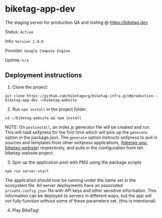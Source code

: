 # biketag-app-dev
The staging server for production QA and testing @ https://biketag.dev

Status: `Active`

Info: `Version 1.0.0`

Provider: `Google Compute Engine`

Uptime: `n/a`

## Deployment instructions

1) Clone the project:

`git clone https://github.com/biketagorg/biketag-infra.git#production--biketag-app-dev ~/biketag-website`

2) Run `npm install` in the project folder.

`cd ~/biketag-website && npm install`

NOTE: On `postinstall`, an index.js generator file will be created and run. This will load seXpress for the first time which will pick up the `generate` option in the package.json. The `generate` option instructs seXpress to pull in sources and templates from other seXpress applications, ([biketag-app](https://github.com/biketagorg/biketag-app), [biketag-webiste](https://github.com/biketagorg/biketag-webiste)) respectively, and pulls in the configuration from teh biketag-website project.

3) Spin up the application pool with PM2 using the package scripts

`npm run server-start`

The application should now be running under the name set in the ecosystem file. All server deployments have an associated `private.config.json` file with API keys and other sensitive information. This information can be deployed to servers in different ways, but the app will not fully function without some of these parameters set. (this is intentional)

4) Play BikeTag!
